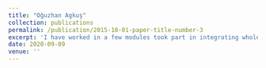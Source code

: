 ```yaml
---
title: "Oğuzhan Agkuş"
collection: publications
permalink: /publication/2015-10-01-paper-title-number-3
excerpt: 'I have worked in a few modules took part in integrating whole system. Firstly, I built the mechanical part of the project. Then I have researched how to generate PWM signals on STM32 board to control servo motors and contributed on embedded code. I desigend and coded a simple communication and verification protocol between STM32 board and server machine over the serial port. I designed a communication protocol between the server and clients. I designed user interfaces of server and desktop client applications. I took part in integrating the image processing and PID calculation modules to server. I strived to deploy our app for multiple platforms (Linux and Windows).'
date: 2020-09-09
venue: ''
---
```


